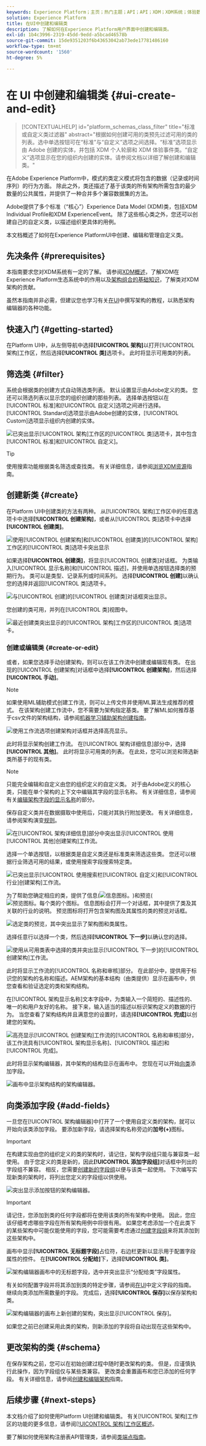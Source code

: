 ```yaml
---
keywords: Experience Platform；主页；热门主题；API；API；XDM；XDM系统；体验数据模型；数据模型；ui；工作区；类；类；
solution: Experience Platform
title: 在UI中创建和编辑类
description: 了解如何在Experience Platform用户界面中创建和编辑类。
exl-id: 1b4c3996-2319-45dd-9edd-a5bcad46578b
source-git-commit: 15de9351203f6b43653042ab73ede17781486160
workflow-type: tm+mt
source-wordcount: '1560'
ht-degree: 5%

---
```


# 在 UI 中创建和编辑类 {#ui-create-and-edit}

>[!CONTEXTUALHELP]
>id="platform_schemas_class_filter"
>title="标准或自定义类过滤器"
>abstract="根据如何创建可用的类预先过滤可用的类的列表。选中单选按钮可在“标准”与“自定义”选项之间选择。“标准”选项显示由 Adobe 创建的实体，并包括 XDM 个人轮廓和 XDM 体验事件类。“自定义”选项显示在您的组织内创建的实体。请参阅文档以详细了解创建和编辑类。"

在Adobe Experience Platform中，模式的类定义模式将包含的数据（记录或时间序列）的行为方面。 除此之外，类还描述了基于该类的所有架构所需包含的最少数量的公共属性，并提供了一种合并多个兼容数据集的方法。

Adobe提供了多个标准（“核心”）Experience Data Model (XDM)类，包括XDM Individual Profile和XDM ExperienceEvent。 除了这些核心类之外，您还可以创建自己的自定义类，以描述组织更具体的用例。

本文档概述了如何在Experience PlatformUI中创建、编辑和管理自定义类。

## 先决条件 {#prerequisites}

本指南要求您对XDM系统有一定的了解。 请参阅[XDM概述](../../home.md)，了解XDM在Experience Platform生态系统中的作用以及[架构组合的基础知识](../../schema/composition.md)，了解类对XDM架构的贡献。

虽然本指南并非必需，但建议您也学习有关[在UI](../../tutorials/create-schema-ui.md)中撰写架构的教程，以熟悉架构编辑器的各种功能。

## 快速入门 {#getting-started}

在Platform UI中，从左侧导航中选择&#x200B;**[!UICONTROL 架构]**&#x200B;以打开[!UICONTROL 架构]工作区，然后选择&#x200B;**[!UICONTROL 类]**&#x200B;选项卡。 此时将显示可用类的列表。

## 筛选类 {#filter}

系统会根据类的创建方式自动筛选类列表。 默认设置显示由Adobe定义的类。 您还可以筛选列表以显示您的组织创建的那些列表。 选择单选按钮以在[!UICONTROL 标准]和[!UICONTROL 自定义]选项之间进行选择。 [!UICONTROL Standard]选项显示由Adobe创建的实体，[!UICONTROL Custom]选项显示组织内创建的实体。

![已突出显示[!UICONTROL 架构]工作区的[!UICONTROL 类]选项卡，其中包含[!UICONTROL 标准]和[!UICONTROL 自定义]。](../../images/ui/resources/classes/standard-and-custom-classes.png)

>[!TIP]
>
>使用搜索功能根据类名筛选或查找类。 有关详细信息，请参阅[浏览XDM资源](../explore.md)指南。

## 创建新类 {#create}

在Platform UI中创建类的方法有两种。 从[!UICONTROL 架构]工作区中的任意选项卡中选择&#x200B;**[!UICONTROL 创建架构]**，或者从[!UICONTROL 类]选项卡中选择&#x200B;**[!UICONTROL 创建类]**。

![使用[!UICONTROL 创建架构]和[!UICONTROL 创建类]的[!UICONTROL 架构]工作区的[!UICONTROL 类]选项卡突出显示](../../images/ui/resources/classes/create-class-methods.png)

如果选择&#x200B;**[!UICONTROL 创建类]**，将显示[!UICONTROL 创建类]对话框。 为类输入[!UICONTROL 显示名称]和[!UICONTROL 描述]，并使用单选按钮选择类的预期行为。 类可以是类型、记录系列或时间系列。 选择&#x200B;**[!UICONTROL 创建]**&#x200B;以确认您的选择并返回[!UICONTROL 类]选项卡。

![与[!UICONTROL 创建]的[!UICONTROL 创建类]对话框突出显示。](../../images/ui/resources/classes/create-class-dialog.png)

您创建的类可用，并列在[!UICONTROL 类]视图中。

![最近创建类突出显示的[!UICONTROL 架构]工作区的[!UICONTROL 类]选项卡。](../../images/ui/resources/classes/new-class-listing.png)

### 创建或编辑类 {#create-or-edit}

或者，如果您选择手动创建架构，则可以在该工作流中创建或编辑现有类。 在出现的[!UICONTROL 创建架构]对话框中选择&#x200B;**[!UICONTROL 创建架构]**，然后选择&#x200B;**[!UICONTROL 手动]**。

>[!NOTE]
>
>如果使用ML辅助模式创建工作流，则可以上传文件并使用ML算法生成推荐的模式。 在该架构创建工作流中，您不需要为架构指定基类。 要了解ML如何推荐基于csv文件的架构结构，请参阅[机器学习辅助架构创建指南](../ml-assisted-schema-creation.md)。

![使用工作流选项创建架构对话框并选择高亮显示。](../../images/ui/resources/classes/manually-create-a-schema.png)

此时将显示架构创建工作流。 在[!UICONTROL 架构详细信息]部分中，选择&#x200B;**[!UICONTROL 其他]**。 此时将显示可用类的列表。 在此处，您可以浏览和筛选新类所基于的现有类。

>[!NOTE]
>
>只能完全编辑和自定义由您的组织定义的自定义类。 对于由Adobe定义的核心类，只能在单个架构的上下文中编辑其字段的显示名称。 有关详细信息，请参阅有关[编辑架构字段的显示名称](./schemas.md#display-names)的部分。
>
>保存自定义类并在数据摄取中使用后，只能对其执行附加更改。 有关详细信息，请参阅架构演变[规则](../../schema/composition.md#evolution)。

![在[!UICONTROL 架构详细信息]部分中突出显示[!UICONTROL 使用[!UICONTROL 其他]创建架构]工作流。](../../images/ui/resources/classes/other-schema-details.png)

选择一个单选按钮，以根据类是自定义类还是标准类来筛选这些类。 您还可以根据行业筛选可用的结果，或使用搜索字段搜索特定类。

![已突出显示[!UICONTROL 使用搜索栏[!UICONTROL 自定义]和[!UICONTROL 行业]创建架构]工作流。](../../images/ui/resources/classes/filter-and-search.png)

为了帮助您确定相应的类，提供了信息(![信息图标。](/help/images/icons/info.png))和预览(![预览图标。每个类的](/help/images/icons/preview.png)个图标。 信息图标会打开一个对话框，其中提供了类及其关联的行业的说明。 预览图标将打开包含架构图及其属性的类的预览对话框。

![选定类的预览，其中突出显示了架构图和类属性。](../../images/ui/resources/classes/class-preview.png)

选择任意行以选择一个类，然后选择&#x200B;**[!UICONTROL 下一步]**&#x200B;以确认您的选择。

![使用从可用类表中选择的类并突出显示[!UICONTROL 下一步]的[!UICONTROL 创建架构]工作流。](../../images/ui/resources/classes/select-class.png)

此时将显示工作流的[!UICONTROL 名称和审核]部分。 在此部分中，提供用于标识您的架构的名称和描述。&#x200B;AEM架构的基本结构（由类提供）显示在画布中，供您查看和验证选定的类和架构结构。

在[!UICONTROL 架构显示名称]文本字段中，为类输入一个简短的、描述性的、唯一的和用户友好的名称。 接下来，输入适当的描述以标识架构定义的数据的行为。 当您查看了架构结构并且满意您的设置时，请选择&#x200B;**[!UICONTROL 完成]**&#x200B;以创建您的架构。

![高亮显示[!UICONTROL 创建架构]工作流的[!UICONTROL 名称和审核]部分，该工作流具有[!UICONTROL 架构显示名称]、[!UICONTROL 描述]和[!UICONTROL 完成]。](../../images/ui/resources/classes/name-and-review-class.png)

此时将显示架构编辑器，其中架构的结构显示在画布中。 您现在可以开始[向类](#add-fields)添加字段。

![画布中显示架构结构的架构编辑器。](../../images/ui/resources/classes/edit.png)

## 向类添加字段 {#add-fields}

一旦您在[!UICONTROL 架构编辑器]中打开了一个使用自定义类的架构，就可以开始向该类添加字段。 要添加新字段，请选择架构名称旁边的&#x200B;**加号(+)**&#x200B;图标。

>[!IMPORTANT]
>
>在构建实现由您的组织定义的类的架构时，请记住，架构字段组只能与兼容类一起使用。 由于您定义的类是新的，因此&#x200B;**[!UICONTROL 添加字段组]**&#x200B;对话框中列出的字段组不兼容。 相反，您需要[创建新的字段组](./field-groups.md#create)以便与该类一起使用。 下次编写实现新类的架构时，将列出您定义的字段组以供使用。

![突出显示添加按钮的架构编辑器。](../../images/ui/resources/classes/add-field.png)

>[!IMPORTANT]
>
>请记住，您添加到类的任何字段都将在使用该类的所有架构中使用。 因此，您应该仔细考虑哪些字段在所有架构用例中将很有用。 如果您考虑添加一个在此类下的某些架构中可能仅能使用的字段，您可能需要考虑通过[创建字段组](./field-groups.md#create)来将其添加到这些架构中。

画布中显示&#x200B;**[!UICONTROL 无标题字段]**&#x200B;占位符，右边栏更新以显示用于配置字段属性的控件。 在&#x200B;**[!UICONTROL 分配给]**&#x200B;下，选择&#x200B;**[!UICONTROL 类]**。

![架构编辑器画布中的无标题字段，选中并突出显示“分配给类”字段属性。](../../images/ui/resources/classes/assign-to-class.png)

有关如何配置字段并将其添加到类的特定步骤，请参阅[在UI](../fields/overview.md#define)中定义字段的指南。 继续向类添加所需数量的字段。 完成后，选择&#x200B;**[!UICONTROL 保存]**&#x200B;以保存架构和类。

![架构编辑器的画布上新创建的架构，突出显示[!UICONTROL 保存]。](../../images/ui/resources/classes/save.png)

如果您之前已创建采用此类的架构，则新添加的字段将自动出现在这些架构中。

## 更改架构的类 {#schema}

在保存架构之前，您可以在初始创建过程中随时更改架构的类。 但是，应谨慎执行此操作，因为字段组仅与某些类兼容。 更改类会重置画布和您已添加的任何字段。
有关详细信息，请参阅[创建和编辑架构](./schemas.md#change-class)指南。

## 后续步骤 {#next-steps}

本文档介绍了如何使用Platform UI创建和编辑类。 有关[!UICONTROL 架构]工作区的功能的更多信息，请参阅[[!UICONTROL 架构]工作区概述](../overview.md)。

要了解如何使用架构注册表API管理类，请参阅[类端点指南](../../api/classes.md)。
